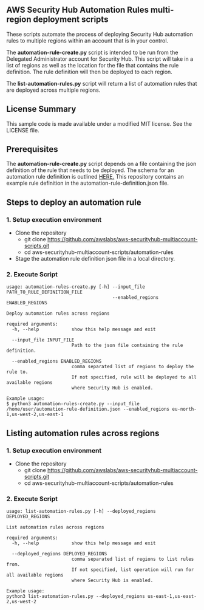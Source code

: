 ## AWS Security Hub Automation Rules multi-region deployment scripts

These scripts automate the process of deploying Security Hub automation rules to multiple regions within an account that is in your control.  

The **automation-rule-create.py** script is intended to be run from the Delegated Administrator account for Security Hub.  This script will take in a list of regions as well as the location for the file that contains the rule definition.  The rule definition will then be deployed to each region. 

The **list-automation-rules.py** script will return a list of automation rules that are deployed across multiple regions.

## License Summary

This sample code is made available under a modified MIT license. See the LICENSE file.   



## Prerequisites
The **automation-rule-create.py** script depends on a file containing the json definition of the rule that needs to be deployed.  The schema for an automation rule definition is outlined [HERE.](https://docs.aws.amazon.com/securityhub/1.0/APIReference/API_CreateAutomationRule.html)  This repository contains an example rule definition in the automation-rule-definition.json file.


## Steps to deploy an automation rule
### 1. Setup execution environment
* Clone the repository
  * git clone https://github.com/awslabs/aws-securityhub-multiaccount-scripts.git
  * cd aws-securityhub-multiaccount-scripts/automation-rules
* Stage the automation rule definition json file in a local directory.

### 2. Execute Script

```
usage: automation-rules-create.py [-h] --input_file PATH_TO_RULE_DEFINITION_FILE
                                       --enabled_regions ENABLED_REGIONS
                                      
Deploy automation rules across regions
                        
required arguments:
  -h, --help            show this help message and exit
  
  --input_file INPUT_FILE
                        Path to the json file containing the rule definition.

  --enabled_regions ENABLED_REGIONS
                        comma separated list of regions to deploy the rule to.
                        If not specified, rule will be deployed to all available regions 
                        where Security Hub is enabled.  
```

```
Example usage:
$ python3 automation-rules-create.py --input_file /home/user/automation-rule-definition.json --enabled_regions eu-north-1,us-west-2,us-east-1
```

## Listing automation rules across regions
### 1. Setup execution environment
* Clone the repository
  * git clone https://github.com/awslabs/aws-securityhub-multiaccount-scripts.git
  * cd aws-securityhub-multiaccount-scripts/automation-rules

### 2. Execute Script

```
usage: list-automation-rules.py [-h] --deployed_regions DEPLOYED_REGIONS
                                  
List automation rules across regions
                        
required arguments:
  -h, --help            show this help message and exit
  
  --deployed_regions DEPLOYED_REGIONS
                        comma separated list of regions to list rules from.
                        If not specified, list operation will run for all available regions 
                        where Security Hub is enabled.  
```

```
Example usage:
python3 list-automation-rules.py --deployed_regions us-east-1,us-east-2,us-west-2
```